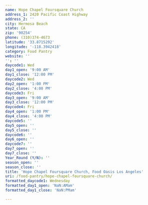 ```yaml
---
name: Hope Chapel Foursquare Church
address_1: 2420 Pacific Coast Highway
address_2: ''
city: Hermosa Beach
state: CA
zip: '90254'
phone: (310)374-4673
latitude: '33.8715292'
longitude: '-118.3942418'
category: Food Pantry
website: ''
'': ''
daycode1: Wed
day1_open: '9:00 AM'
day1_close: '12:00 PM'
daycode2: Wed
day2_open: '1:00 PM'
day2_close: '4:00 PM'
daycode3: Fri
day3_open: '9:00 AM'
day3_close: '12:00 PM'
daycode4: Fri
day4_open: '1:00 PM'
day4_close: '4:00 PM'
daycode5: ''
day5_open: ''
day5_close: ''
daycode6: ''
day6_open: ''
daycode7: ''
day7_open: ''
day7_close: ''
Year_Round (Y/N): ''
season_open: ''
season_close: ''
title: 'Hope Chapel Foursquare Church, Food Oasis Los Angeles'
uri: /food-pantry/hope-chapel-foursquare-church/
formatted_daycode1: Wednesday
formatted_day1_open: 'NaN:AMam'
formatted_day1_close: 'NaN:PMam'

---
```

